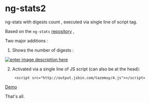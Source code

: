 # ng-stats2
ng-stats with digests count , executed via single line of  script tag. 

Based on the `ng-stats` [repository](https://github.com/kentcdodds/ng-stats) , 

Two major additions : 


1. Shows the number of digests : 

 [![enter image description here][1]][1]
 
 
2. Activated via a single line of JS script (can also be at the head): 

        <script src="http://output.jsbin.com/tazemuy/4.js"></script> 


[Demo](http://plnkr.co/edit/lvnIQCJMnniFlOeRseaZ?p=preview)
 
 
 That's all.
 
 [1]: http://i.stack.imgur.com/IbA4y.png

